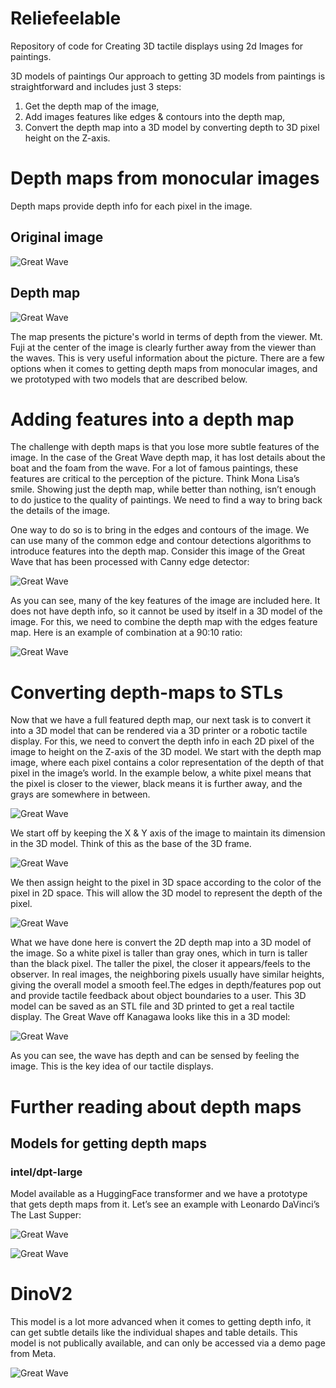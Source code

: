 # Reliefeelable
Repository of code for Creating 3D tactile displays using 2d Images for paintings.

3D models of paintings
Our approach to getting 3D models from paintings is straightforward and includes just 3 steps:
1. Get the depth map of the image,
2. Add images features like edges & contours into the depth map,
3. Convert the depth map into a 3D model by converting depth to 3D pixel height on the Z-axis.

# Depth maps from monocular images 
Depth maps provide depth info for each pixel in the image.

## Original image
![Great Wave](docs/great_wave.png "Great Wave")

## Depth map
![Great Wave](docs/depth_map.png "Depth Map")

The map presents the picture's world in terms of depth from the viewer. Mt. Fuji at the center of
the image is clearly further away from the viewer than the waves. This is very useful information
about the picture. There are a few options when it comes to getting depth maps from monocular images, and we
prototyped with two models that are described below.

# Adding features into a depth map
The challenge with depth maps is that you lose more subtle features of the image. In the case of the Great Wave depth map, it has lost details about the boat and the foam from the wave. For a lot of famous paintings, these features are critical to the perception of the picture. Think Mona Lisa’s smile. Showing just the depth map, while better than nothing, isn’t enough to do justice to the quality of paintings. We need to find a way to bring back the details of the image.
 
One way to do so is to bring in the edges and contours of the image. We can use many of the common edge and contour detections algorithms to introduce features into the depth map. Consider this image of the Great Wave that has been processed with Canny edge detector:

![Great Wave](docs/canny.png "Canny edge")

As you can see, many of the key features of the image are included here. It does not have depth info, so it cannot be used by itself in a 3D model of the image. For this, we need to combine the depth map with the edges feature map. Here is an example of combination at a 90:10 ratio:

![Great Wave](docs/combined.png "Combined")

# Converting depth-maps to STLs
Now that we have a full featured depth map, our next task is to convert it into a 3D model that can be rendered via a 3D printer or a robotic tactile display. For this, we need to convert the depth info in each 2D pixel of the image to height on the Z-axis of the 3D model.
We start with the depth map image, where each pixel contains a color representation of the depth of that pixel in the image’s world. In the example below, a white pixel means that the pixel is closer to the viewer, black means it is further away, and the grays are somewhere in between.

![Great Wave](docs/first_xy_image.png "")

We start off by keeping the X & Y axis of the image to maintain its dimension in the 3D model. Think of this as the base of the 3D frame.

![Great Wave](docs/second_xy_image.png "")

We then assign height to the pixel in 3D space according to the color of the pixel in 2D space. This will allow the 3D model to represent the depth of the pixel.

![Great Wave](docs/third_xy_image.png "")

What we have done here is convert the 2D depth map into a 3D model of the image. So a white pixel is taller than gray ones, which in turn is taller than the black pixel. The taller the pixel, the closer it appears/feels to the observer.
In real images, the neighboring pixels usually have similar heights, giving the overall model a smooth feel.The edges in depth/features pop out and provide tactile feedback about object boundaries to a user.
This 3D model can be saved as an STL file and 3D printed to get a real tactile display. The Great Wave off Kanagawa looks like this in a 3D model:

![Great Wave](docs/3dprint.png "")

As you can see, the wave has depth and can be sensed by feeling the image. This is the key idea of our tactile displays.

# Further reading about depth maps 

## Models for getting depth maps

### intel/dpt-large
Model available as a HuggingFace transformer and we have a prototype that gets depth maps from it.
Let’s see an example with Leonardo DaVinci’s The Last Supper:

![Great Wave](docs/last_supper.png "")

![Great Wave](docs/intel_dpt_model.png "")

# DinoV2
This model is a lot more advanced when it comes to getting depth info, it can get subtle details like the individual shapes and table details. This model is not publically available, and can only be accessed via a demo page from Meta.

![Great Wave](docs/dino_v2.png "")


